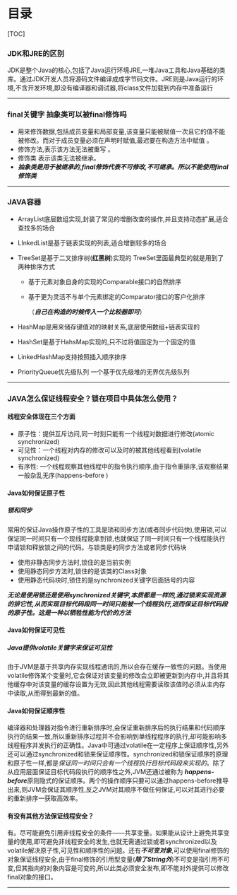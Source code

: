 # 目录

[TOC]

### JDK和JRE的区别

JDK是整个Java的核心,包括了Java运行环境JRE,一堆Java工具和Java基础的类库。通过JDK开发人员将源码文件编译成成字节码文件。JRE则是Java运行的环境,不含开发环境,即没有编译器和调试器,将class文件加载到内存中准备运行

----

### final关键字  抽象类可以被final修饰吗

- 用来修饰数据,包括成员变量和局部变量,该变量只能被赋值一次且它的值不能被修改。而对于成员变量必须在声明时赋值,最迟要在构造方法中赋值 。
- 修饰方法,表示该方法无法被重写 。
- 修饰类 表示该类无法被继承。 
- ***抽象类是用于被继承的,final修饰代表不可修改,不可继承。所以不能使用final修饰类***  

------

### JAVA容器

- ArrayList底层数组实现,封装了常见的增删改查的操作,并且支持动态扩展,适合查找多的场合 

- LInkedList是基于链表实现的列表,适合增删较多的场合 

- TreeSet是基于二叉排序树(**红黑树**)实现的 TreeSet里面最典型的就是用到了两种排序方式

  - 基于元素对象自身的实现的Comparable接口的自然排序 

  - 基于更为灵活不与单个元素绑定的Comparator接口的客户化排序 

    （***自己在构造的时候传入一个比较器即可***）

- HashMap是用来储存键值对的映射关系,底层使用数组+链表实现的 

- HashSet是基于HahsMap实现的,只不过将值固定为一个固定的值 

- LinkedHashMap支持按照插入顺序排序 

- PriorityQueue优先级队列 一个基于优先级堆的无界优先级队列  

-----

### JAVA怎么保证线程安全？锁在项目中具体怎么使用？

####  线程安全体现在三个方面

- 原子性：提供互斥访问,同一时刻只能有一个线程对数据进行修改(atomic synchronized) 
- 可见性：一个线程对内存的修改可以及时的被其他线程看到(volatile synchronized) 
- 有序性: 一个线程观察其他线程中的指令执行顺序,由于指令重排序,该观察结果一般杂乱无序(happens-before ) 

#### Java如何保证原子性

##### 锁和同步

常用的保证Java操作原子性的工具是琐和同步方法(或者同步代码快),使用锁,可以保证同一时间只有一个现线程能拿到锁,也就保证了同一时间只有一个线程能执行申请锁和释放锁之间的代码。与锁类是的同步方法或者同步代码块 

- 使用非静态同步方法时,锁住的是当前实例 
- 使用静态同步方法时,锁住的是该类的Class对象 
- 使用静态代码块时,锁住的是synchronized关键字后面括号的内容 

***无论是使用锁还是使用synchronized关键字,本质都是一样的,通过锁来实现资源的排它性,从而实现目标代码段同一时间只能被一个线程执行,进而保证目标代码段的原子性。这是一种以牺牲性能为代价的方法***

#### Java如何保证可见性

##### Java提供volatile关键字来保证可见性

​       由于JVM是基于共享内存实现线程通讯的,所以会存在缓存一致性的问题。当使用volatile修饰某个变量时,它会保证对该变量的修改会立即被更新到内存中,并且将其他缓存中对该变量的缓存设置为无效,因此其他线程需要读取该值时必须从主内存中读取,从而得到最新的值。

#### Java如何保证顺序性

​       编译器和处理器对指令进行重新排序时,会保证重新排序后的执行结果和代码顺序执行的结果一致,所以重新排序过程并不会影响到单线程程序的执行,却可能影响多线程程序并发执行的正确性。Java中可通过volatile在一定程序上保证顺序性,另外还可以通过synchronized和锁来保证顺序性。synchronized和锁保证顺序的原理和原子性一样,都是*保证同一时间只会有一个线程执行目标代码段来实现的*。除了从应用层面保证目标代码段执行的顺序性之外,JVM还通过被称为 ***happens-before***原则隐式的保证顺序。两个的操作顺序只要可以通过happens-before推导出来,则JVM会保证其顺序性,反之JVM对其顺序不做任何保证,可以对其进行必要的重新排序一获取高效率。

#### 有没有其他方法保证线程安全？

​      有。尽可能避免引用非线程安全的条件——共享变量。如果能从设计上避免共享变量的使用,即可避免非线程安全的发生,也就无需通过锁或者synchronized以及volatile解决原子性,可见性和顺序性的问题。还有***不可变对象***,可以使用final修饰的对象保证线程安全,由于final修饰的引用型变量(***除了String外***)不可变是指引用不可变,但其指向的对象内容是可变的,所以此类必须安全发布,即不能对外提供可以修改final对象的接口。

-------------------











































